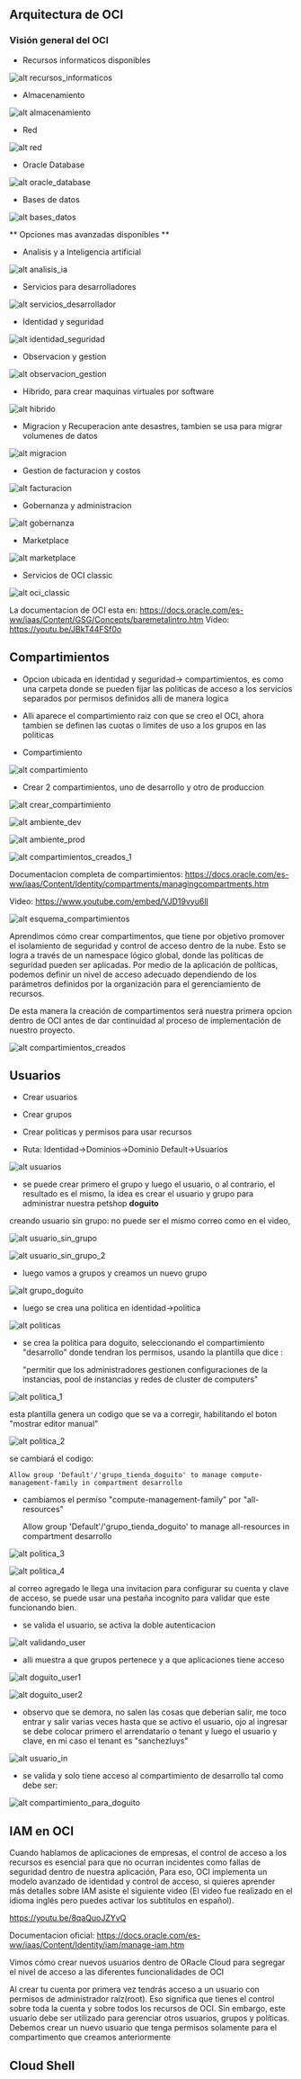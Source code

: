 ## Arquitectura de OCI

### Visión general del OCI

- Recursos informaticos disponibles

![alt recursos_informaticos](/imagenes/clase03/recursos_informaticos.png)

- Almacenamiento

![alt almacenamiento](/imagenes/clase03/almacenamiento.png)

- Red

![alt red](/imagenes/clase03/red.png)

- Oracle Database

![alt oracle_database](/imagenes/clase03/oracle_database.png)

- Bases de datos

![alt bases_datos](/imagenes/clase03/bases_datos.png)

** Opciones mas avanzadas disponibles **

- Analisis y a Inteligencia artificial

![alt analisis_ia](/imagenes/clase03/analisis_ia.png)

- Servicios para desarrolladores

![alt servicios_desarrollador](/imagenes/clase03/servicios_desarrollador.png)

- Identidad y seguridad

![alt identidad_seguridad](/imagenes/clase03/identidad_seguridad.png)

- Observacion y gestion

![alt observacion_gestion](/imagenes/clase03/observacion_gestion.png)

- Hibrido, para crear maquinas virtuales por software

![alt hibrido](/imagenes/clase03/hibrido.png)

- Migracion y Recuperacion ante desastres, tambien se usa para migrar volumenes de datos

![alt migracion](/imagenes/clase03/migracion.png)

- Gestion de facturacion y costos

![alt facturacion](/imagenes/clase03/facturacion.png)

- Gobernanza y administracion

![alt gobernanza](/imagenes/clase03/gobernanza.png)

- Marketplace

![alt marketplace](/imagenes/clase03/marketplace.png)

- Servicios de OCI classic

![alt oci_classic](/imagenes/clase03/oci_classic.png)

La documentacion de OCI esta en: https://docs.oracle.com/es-ww/iaas/Content/GSG/Concepts/baremetalintro.htm
Video: https://youtu.be/JBkT44FSf0o


## Compartimientos

- Opcion ubicada en identidad y seguridad-> compartimientos, es como una carpeta donde se pueden fijar las politicas de acceso a los servicios separados por permisos definidos alli de manera logica
- Alli aparece el compartimiento raiz con que se creo el OCI, ahora tambien se definen las cuotas o limites de uso a los grupos en las politicas

- Compartimiento

![alt compartimiento](/imagenes/clase03/compartimiento.png)

- Crear 2 compartimientos, uno de desarrollo y otro de produccion

![alt crear_compartimiento](/imagenes/clase03/crear_compartimiento.png)

![alt ambiente_dev](/imagenes/clase03/ambiente_dev.png)

![alt ambiente_prod](/imagenes/clase03/ambiente_prod.png)

![alt compartimientos_creados_1](/imagenes/clase03/compartimientos_creados_1.png)

Documentacion completa de compartimientos: https://docs.oracle.com/es-ww/iaas/Content/Identity/compartments/managingcompartments.htm

Video: https://www.youtube.com/embed/VJD19vyu6lI

![alt esquema_compartimientos](/imagenes/clase03/esquema_compartimiento.png)

Aprendimos cómo crear compartimentos, que tiene por objetivo promover el isolamiento de seguridad y control de acceso dentro de la nube. Esto se logra a través de un namespace lógico global, donde las políticas de seguridad pueden ser aplicadas. Por medio de la aplicación de políticas, podemos definir un nivel de acceso adecuado dependiendo de los parámetros definidos por la organización para el gerenciamiento de recursos.

De esta manera la creación de compartimentos será nuestra primera opcion dentro de OCI antes de dar continuidad al proceso de implementación de nuestro proyecto.

![alt compartimientos_creados](/imagenes/clase03/compartimientos_creados.png)

## Usuarios

- Crear usuarios
- Crear grupos
- Crear politicas y permisos para usar recursos

- Ruta: Identidad->Dominios->Dominio Default->Usuarios

![alt usuarios](/imagenes/clase03/usuarios.png)

- se puede crear primero el grupo y luego el usuario, o al contrario, el resultado es el mismo, la idea es crear el usuario y grupo para administrar nuestra petshop **doguito**

creando usuario sin grupo: no puede ser el mismo correo como en el video, 

![alt usuario_sin_grupo](/imagenes/clase03/usuario_sin_grupo.png)

![alt usuario_sin_grupo_2](/imagenes/clase03/usuario_sin_grupo_2.png)

- luego vamos a grupos y creamos un nuevo grupo

![alt grupo_doguito](/imagenes/clase03/grupo_doguito.png)

- luego se crea una politica en identidad->politica

![alt politicas](/imagenes/clase03/politicas.png)

- se crea la politica para doguito, seleccionando el compartimiento "desarrollo" donde tendran los permisos, usando la plantilla que dice :

    "permitir que los administradores gestionen configuraciones de la instancias, pool de instancias y redes de cluster de computers"

![alt politica_1](/imagenes/clase03/politica_1.png)

esta plantilla genera un codigo que se va a corregir, habilitando el boton "mostrar editor manual"

![alt politica_2](/imagenes/clase03/politica_2.png)

se cambiará el codigo:

    Allow group 'Default'/'grupo_tienda_doguito' to manage compute-management-family in compartment desarrollo

- cambiamos el permiso "compute-management-family" por  "all-resources" 

    Allow group 'Default'/'grupo_tienda_doguito' to manage all-resources in compartment desarrollo

![alt politica_3](/imagenes/clase03/politica_3.png)

![alt politica_4](/imagenes/clase03/politica_4.png)

al correo agregado le llega una invitacion para configurar su cuenta y clave de acceso, se puede usar una pestaña incognito para validar que este funcionando bien.

- se valida el usuario, se activa la doble autenticacion

![alt validando_user](/imagenes/clase03/validando_user.png)

- alli muestra a que grupos pertenece y a que aplicaciones tiene acceso

![alt doguito_user1](/imagenes/clase03/doguito_user1.png)

![alt doguito_user2](/imagenes/clase03/doguito_user2.png)

- observo que se demora, no salen las cosas que deberian salir, me toco entrar y salir varias veces hasta que se activo el usuario, ojo al ingresar se debe colocar primero el arrendatario o tenant y luego el usuario y clave, en mi caso el tenant es "sanchezluys"

![alt usuario_in](/imagenes/clase03/usuario_in.png)

- se valida y solo tiene acceso al compartimiento de desarrollo tal como debe ser:

![alt compartimiento_para_doguito](/imagenes/clase03/compartimiento_doguito.png)

## IAM en OCI

Cuando hablamos de aplicaciones de empresas, el control de acceso a los recursos es esencial para que no ocurran incidentes como fallas de seguridad dentro de nuestra aplicación, Para eso, OCI implementa un modelo avanzado de identidad y control de acceso, si quieres aprender más detalles sobre IAM asiste el siguiente video (El video fue realizado en el idioma inglés pero puedes activar los subtítulos en español).

https://youtu.be/8qaQuoJZYvQ

Documentacion oficial:  https://docs.oracle.com/es-ww/iaas/Content/Identity/iam/manage-iam.htm

Vimos cómo crear nuevos usuarios dentro de ORacle Cloud para segregar el nivel de acceso a las diferentes funcionalidades de OCI

Al crear tu cuenta por primera vez tendrás acceso a un usuario con permisos de administrador raíz(root). Eso significa que tienes el control sobre toda la cuenta y sobre todos los recursos de OCI. Sin embargo, este usuario debe ser utilizado para gerenciar otros usuarios, grupos y políticas. Debemos crear un nuevo usuario que tenga permisos solamente para el compartimento que creamos anteriormente

## Cloud Shell


